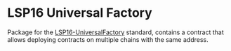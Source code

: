 # LSP16 Universal Factory

Package for the [LSP16-UniversalFactory](https://github.com/lukso-network/LIPs/blob/main/LSPs/LSP-16-UniversalFactory.md) standard, contains a contract that allows deploying contracts on multiple chains with the same address.
